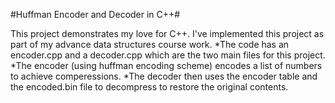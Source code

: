 #Huffman Encoder and Decoder in C++#

This project demonstrates my love for C++. I've implemented this project as part of my advance data structures course work.
*The code has an encoder.cpp and a decoder.cpp which are the two main files for this project. 
*The encoder (using huffman encoding scheme) encodes a list of numbers to achieve comperessions.
*The decoder then uses the encoder table and the encoded.bin file to decompress to restore the original contents.
